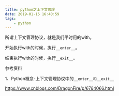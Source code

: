 ```yaml
---
title: python之上下文管理
date: 2019-01-15 16:40:59
tags:
	- python
---
```




所谓上下文管理协议，就是我们平时用的with。

开始执行with的时候，执行`__enter__`。

结束执行with的时候，执行`__exit__`。





参考资料

1、Python概念-上下文管理协议中的`__enter__和__exit__`

https://www.cnblogs.com/DragonFire/p/6764066.html
